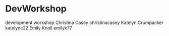 # DevWorkshop
development workshop
Christina Casey christinacasey
Katelyn Crumpacker katelync22
Emily Knoll emilyk77
